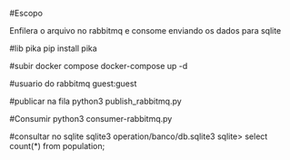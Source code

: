 #Escopo

Enfilera o arquivo no rabbitmq e consome enviando os dados para sqlite 

#lib pika
pip install pika

#subir docker compose
docker-compose up -d

#usuario do rabbitmq
guest:guest

#publicar na fila
python3 publish_rabbitmq.py 

#Consumir
python3 consumer-rabbitmq.py

#consultar no sqlite 
sqlite3 operation/banco/db.sqlite3
sqlite> select count(*) from population;
